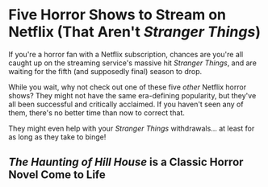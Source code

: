 # Five Horror Shows to Stream on Netflix (That Aren't *Stranger Things*)

If you're a horror fan with a Netflix subscription, chances are you're all caught up on the streaming service's massive hit *Stranger Things*, and are waiting for the fifth (and supposedly final) season to drop.

While you wait, why not check out one of these five *other* Netflix horror shows? They might not have the same era-defining popularity, but they've all been successful and critically acclaimed. If you haven't seen any of them, there's no better time than now to correct that. 

They might even help with your *Stranger Things* withdrawals... at least for as long as they take to binge!

## *The Haunting of Hill House* is a Classic Horror Novel Come to Life




